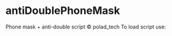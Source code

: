 # antiDoublePhoneMask
Phone mask + anti-double script © polad_tech
To load script use: <br>
    <script src="https://cdn.jsdelivr.net/gh/PoladMamedov/antiDoublePhoneMask/antiDoublePhoneMask.js"></script>
